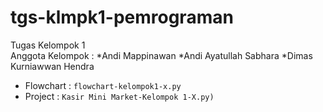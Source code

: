 # tgs-klmpk1-pemrograman
<div>Tugas  Kelompok 1 </div>
<div>Anggota Kelompok : *Andi Mappinawan
                        *Andi Ayatullah Sabhara
                        *Dimas Kurniawwan Hendra</div>

* Flowchart :  `flowchart-kelompok1-x.py`
* Project  : `Kasir Mini Market-Kelompok 1-X.py)`
